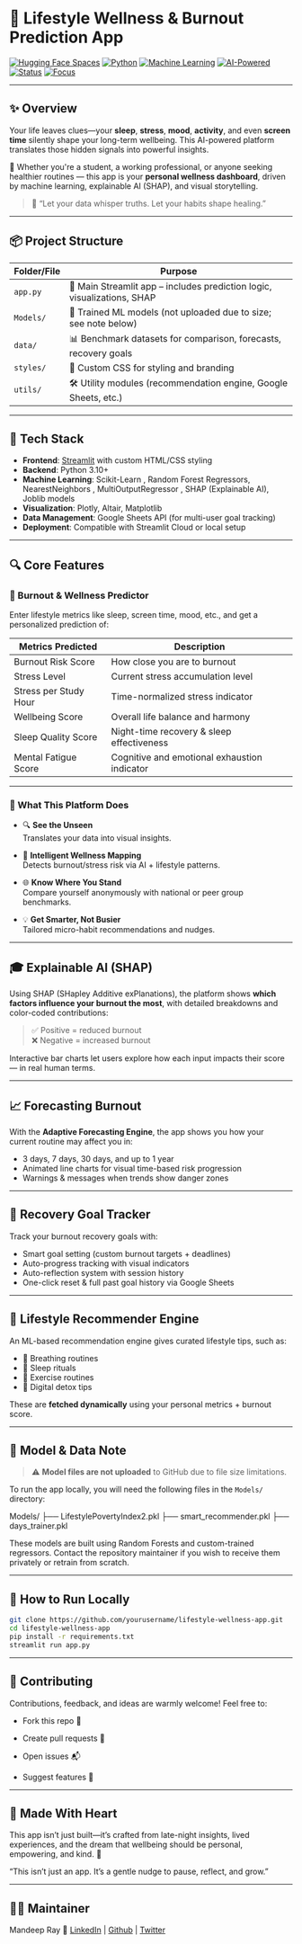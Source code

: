 # 🧠 Lifestyle Wellness & Burnout Prediction App

[![Hugging Face Spaces](https://img.shields.io/badge/HuggingFace-Deployed-yellow?logo=huggingface)](#)
[![Python](https://img.shields.io/badge/Built_with-Python_3.10-blue?logo=python)](#)
[![Machine Learning](https://img.shields.io/badge/ML-Scikit--learn-orange?logo=scikit-learn)](#)
[![AI-Powered](https://img.shields.io/badge/AI-Powered-brightgreen?logo=openai)](#)
[![Status](https://img.shields.io/badge/Status-Active_Development-orange)](#)
[![Focus](https://img.shields.io/badge/Focus-Wellness_&_Burnout-ff69b4)](#)


---

## ✨ Overview

Your life leaves clues—your **sleep**, **stress**, **mood**, **activity**, and even **screen time** silently shape your long-term wellbeing. This AI-powered platform translates those hidden signals into powerful insights.

🧭 Whether you're a student, a working professional, or anyone seeking healthier routines — this app is your **personal wellness dashboard**, driven by machine learning, explainable AI (SHAP), and visual storytelling.

> 🌱 “Let your data whisper truths. Let your habits shape healing.”

---

## 📦 Project Structure

| Folder/File               | Purpose                                                                 |
|--------------------------|-------------------------------------------------------------------------|
| `app.py`                 | 🚀 Main Streamlit app – includes prediction logic, visualizations, SHAP |
| `Models/`                | 📁 Trained ML models (not uploaded due to size; see note below)         |
| `data/`                  | 📊 Benchmark datasets for comparison, forecasts, recovery goals         |
| `styles/`                | 🎨 Custom CSS for styling and branding                                  |
| `utils/`                 | 🛠 Utility modules (recommendation engine, Google Sheets, etc.)         |

---

## 🧰 Tech Stack

- **Frontend**: [Streamlit](https://streamlit.io) with custom HTML/CSS styling
- **Backend**: Python 3.10+
- **Machine Learning**: Scikit-Learn , Random Forest Regressors, NearestNeighbors , MultiOutputRegressor ,  SHAP (Explainable AI), Joblib models
- **Visualization**: Plotly, Altair, Matplotlib
- **Data Management**: Google Sheets API (for multi-user goal tracking)
- **Deployment**: Compatible with Streamlit Cloud or local setup

---

## 🔍 Core Features

### 🔮 Burnout & Wellness Predictor
Enter lifestyle metrics like sleep, screen time, mood, etc., and get a personalized prediction of:

| Metrics Predicted         | Description                                                      |
|--------------------------|------------------------------------------------------------------|
| Burnout Risk Score       | How close you are to burnout                                     |
| Stress Level             | Current stress accumulation level                                |
| Stress per Study Hour    | Time-normalized stress indicator                                 |
| Wellbeing Score          | Overall life balance and harmony                                 |
| Sleep Quality Score      | Night-time recovery & sleep effectiveness                        |
| Mental Fatigue Score     | Cognitive and emotional exhaustion indicator                     |

---

### 🌿 What This Platform Does

- 🔍 **See the Unseen**  
  Translates your data into visual insights.

- 🧠 **Intelligent Wellness Mapping**  
  Detects burnout/stress risk via AI + lifestyle patterns.

- 🌐 **Know Where You Stand**  
  Compare yourself anonymously with national or peer group benchmarks.

- 💡 **Get Smarter, Not Busier**  
  Tailored micro-habit recommendations and nudges.

---

## 🎓 Explainable AI (SHAP)

Using SHAP (SHapley Additive exPlanations), the platform shows **which factors influence your burnout the most**, with detailed breakdowns and color-coded contributions:

> ✅ Positive = reduced burnout  
> ❌ Negative = increased burnout

Interactive bar charts let users explore how each input impacts their score — in real human terms.

---

## 📈 Forecasting Burnout

With the **Adaptive Forecasting Engine**, the app shows you how your current routine may affect you in:

- 3 days, 7 days, 30 days, and up to 1 year
- Animated line charts for visual time-based risk progression
- Warnings & messages when trends show danger zones

---

## 🎯 Recovery Goal Tracker

Track your burnout recovery goals with:

- Smart goal setting (custom burnout targets + deadlines)
- Auto-progress tracking with visual indicators
- Auto-reflection system with session history
- One-click reset & full past goal history via Google Sheets

---

## 🧠 Lifestyle Recommender Engine

An ML-based recommendation engine gives curated lifestyle tips, such as:

- 🧘 Breathing routines
- 🛌 Sleep rituals
- 💪 Exercise routines
- 📵 Digital detox tips

These are **fetched dynamically** using your personal metrics + burnout score.

---

## 🧾 Model & Data Note

> ⚠️ **Model files are not uploaded** to GitHub due to file size limitations.

To run the app locally, you will need the following files in the `Models/` directory:

Models/
├── LifestylePovertyIndex2.pkl
├── smart_recommender.pkl
├── days_trainer.pkl


These models are built using Random Forests and custom-trained regressors. Contact the repository maintainer if you wish to receive them privately or retrain from scratch.

---

## 🚀 How to Run Locally

```bash
git clone https://github.com/yourusername/lifestyle-wellness-app.git
cd lifestyle-wellness-app
pip install -r requirements.txt
streamlit run app.py
```
---
## 🤝 Contributing
Contributions, feedback, and ideas are warmly welcome! Feel free to:

- Fork this repo 🍴

- Create pull requests 🔁

- Open issues 📬

- Suggest features 🌟

---

## 🧠 Made With Heart
This app isn’t just built—it’s crafted from late-night insights, lived experiences, and the dream that wellbeing should be personal, empowering, and kind. 💙

“This isn’t just an app. It’s a gentle nudge to pause, reflect, and grow.”

---

## 🙋‍♂️ Maintainer
Mandeep Ray
🔗 [LinkedIn](https://www.linkedin.com/in/your-username) | [Github](https://your-portfolio.com) | [Twitter](https://twitter.com/your-handle)

